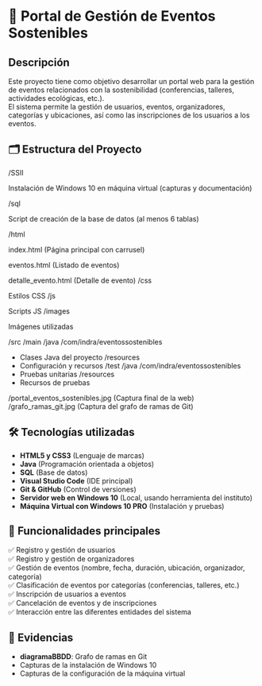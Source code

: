 # 🌱 Portal de Gestión de Eventos Sostenibles

## Descripción

Este proyecto tiene como objetivo desarrollar un portal web para la gestión de eventos relacionados con la sostenibilidad (conferencias, talleres, actividades ecológicas, etc.).  
El sistema permite la gestión de usuarios, eventos, organizadores, categorías y ubicaciones, así como las inscripciones de los usuarios a los eventos.


## 🗂️ Estructura del Proyecto

/SSII

Instalación de Windows 10 en máquina virtual (capturas y documentación)

/sql

Script de creación de la base de datos (al menos 6 tablas)

/html

index.html (Página principal con carrusel)

eventos.html (Listado de eventos)

detalle_evento.html (Detalle de evento)
/css

Estilos CSS
/js

Scripts JS
/images

Imágenes utilizadas


/src
/main
/java
/com/indra/eventossostenibles
- Clases Java del proyecto
/resources
- Configuración y recursos
/test
/java
/com/indra/eventossostenibles
- Pruebas unitarias
/resources
- Recursos de pruebas

/portal_eventos_sostenibles.jpg (Captura final de la web)
/grafo_ramas_git.jpg (Captura del grafo de ramas de Git)

## 🛠️ Tecnologías utilizadas

- **HTML5 y CSS3** (Lenguaje de marcas)
- **Java** (Programación orientada a objetos)
- **SQL** (Base de datos)
- **Visual Studio Code** (IDE principal)
- **Git & GitHub** (Control de versiones)
- **Servidor web en Windows 10** (Local, usando herramienta del instituto)
- **Máquina Virtual con Windows 10 PRO** (Instalación y pruebas)

## 🧩 Funcionalidades principales

✅ Registro y gestión de usuarios  
✅ Registro y gestión de organizadores  
✅ Gestión de eventos (nombre, fecha, duración, ubicación, organizador, categoría)  
✅ Clasificación de eventos por categorías (conferencias, talleres, etc.)  
✅ Inscripción de usuarios a eventos  
✅ Cancelación de eventos y de inscripciones  
✅ Interacción entre las diferentes entidades del sistema

## 📸 Evidencias


- **diagramaBBDD**: Grafo de ramas en Git
- Capturas de la instalación de Windows 10
- Capturas de la configuración de la máquina virtual

